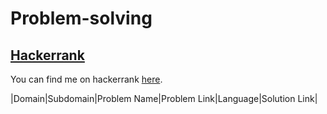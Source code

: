 # Problem-solving

## [Hackerrank](https://www.hackerrank.com/)

You can find me on hackerrank [here](https://www.hackerrank.com/nitinshukla413).

|Domain|Subdomain|Problem Name|Problem Link|Language|Solution Link|
